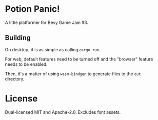 # Potion Panic!

A little platformer for Bevy Game Jam #3.

## Building

On desktop, it is as simple as calling `cargo run`.

For web, default features need to be turned off and the "browser" feature needs to be enabled.

Then, it's a matter of using `wasm-bindgen` to generate files to the `out` directory.

# License

Dual-licensed MIT and Apache-2.0. Excludes font assets.

